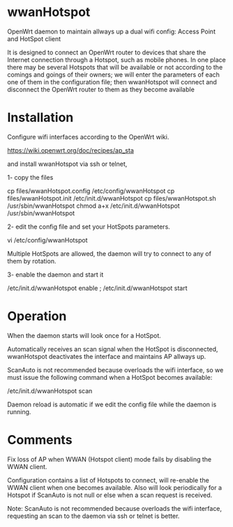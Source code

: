 # wwanHotspot
OpenWrt daemon to maintain allways up a dual wifi config: Access Point and HotSpot client

It is designed to connect an OpenWrt router to devices that share the Internet connection through a Hotspot, such as mobile phones. In one place there may be several Hotspots that will be available or not according to the comings and goings of their owners; we will enter the parameters of each one of them in the configuration file; then wwanHotspot will connect and disconnect the OpenWrt router to them as they become available

# Installation
Configure wifi interfaces according to the OpenWrt wiki.

https://wiki.openwrt.org/doc/recipes/ap_sta

and install wwanHotspot via ssh or telnet,

1- copy the files

cp files/wwanHotspot.config /etc/config/wwanHotspot
cp files/wwanHotspot.init /etc/init.d/wwanHotspot
cp files/wwanHotspot.sh /usr/sbin/wwanHotspot
chmod a+x /etc/init.d/wwanHotspot /usr/sbin/wwanHotspot

2- edit the config file and set your HotSpots parameters.

vi /etc/config/wwanHotspot

Multiple HotSpots are allowed, the daemon will try to connect to any of them by rotation.

3- enable the daemon and start it

/etc/init.d/wwanHotspot enable ; /etc/init.d/wwanHotspot start

# Operation

When the daemon starts will look once for a HotSpot.

Automatically receives an scan signal when the HotSpot is disconnected, wwanHotspot deactivates the interface and maintains AP allways up.

ScanAuto is not recommended because overloads the wifi interface, so we must issue the following command when a HotSpot becomes available:

/etc/init.d/wwanHotspot scan

Daemon reload is automatic if we edit the config file while the daemon is running.

# Comments

Fix loss of AP when WWAN (Hotspot client) mode fails by disabling the WWAN client.

Configuration contains a list of Hotspots to connect, will re-enable the WWAN client when one becomes available. Also will look periodically for a Hotspot if ScanAuto is not null or else when a scan request is received.

Note: ScanAuto is not recommended because overloads the wifi interface, requesting an scan to the daemon via ssh or telnet is better.
